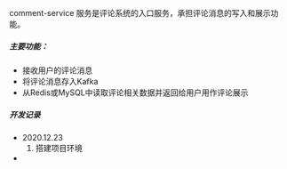 comment-service 服务是评论系统的入口服务，承担评论消息的写入和展示功能。

##### 主要功能：

- 接收用户的评论消息
- 将评论消息存入Kafka
- 从Redis或MySQL中读取评论相关数据并返回给用户用作评论展示

##### 开发记录

- 2020.12.23
  1. 搭建项目环境
- 